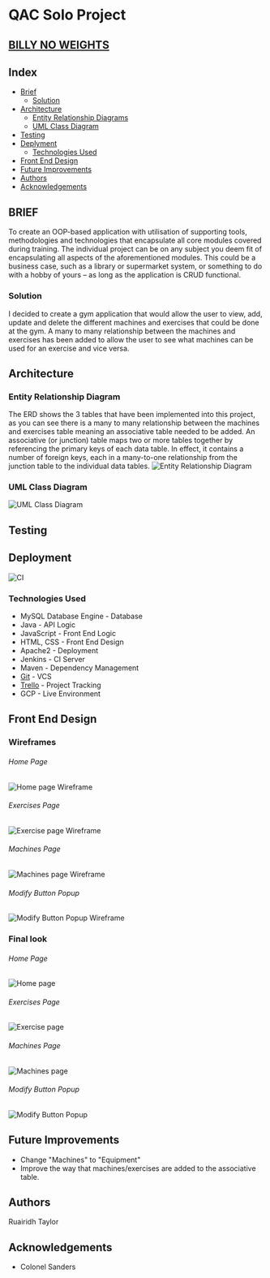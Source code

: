 # QAC Solo Project
## [BILLY NO WEIGHTS](http://34.89.83.113/)

## Index
* [Brief](#brief)
  * [Solution](#solution)
* [Architecture](#arch)
  * [Entity Relationship Diagrams](#erd)
  * [UML Class Diagram](#uml)
* [Testing](#testing)
* [Deplyment](#deployment)
  * [Technologies Used](#tech)
* [Front End Design](#FE)
* [Future Improvements](#future)
* [Authors](#author)
* [Acknowledgements](#acknowledgements)

<a name="brief"></a>
## BRIEF
To create an OOP-based application with utilisation of supporting tools, methodologies and technologies that encapsulate all core modules covered during training. The individual project can be on any subject you deem fit of encapsulating all aspects of the aforementioned modules. This could be a business case, such as a library or supermarket system, or something to do with a hobby of yours – as long as the application is CRUD functional. 

<a name="solution"></a>
### Solution
I decided to create a gym application that would allow the user to view, add, update and delete the different machines and exercises that could be done at the gym. A many to many relationship between the machines and exercises has been added to allow the user to see what machines can be used for an exercise and vice versa.

<a name="arch"></a>
## Architecture
<a name="erd"></a>
### Entity Relationship Diagram
The ERD shows the 3 tables that have been implemented into this project, as you can see there is a many to many relationship between the machines and exercises table meaning an associative table needed to be added.
An associative (or junction) table maps two or more tables together by referencing the primary keys of each data table. In effect, it contains a number of foreign keys, each in a many-to-one relationship from the junction table to the individual data tables.
![Entity Relationship Diagram](/Documentation/ERD.png)
<a name="uml"></a>
### UML Class Diagram
![UML Class Diagram](/Documentation/UMLClassDiagram.png)

<a name="testing"></a>
## Testing

<a name="deployment"></a>
## Deployment
![CI](/Documentation/CI.png)

<a name="tech"></a>
### Technologies Used

*   MySQL Database Engine - Database
*   Java - API Logic
*   JavaScript - Front End Logic
*   HTML, CSS - Front End Design
*   Apache2 - Deployment
*   Jenkins - CI Server
*   Maven - Dependency Management
*   [Git](https://github.com/RuairidhT/Solo_Project) - VCS
*   [Trello](https://trello.com/b/QgtEgD3s/billy-no-weights) - Project Tracking
*   GCP - Live Environment

<a name="FE"></a>
## Front End Design
### Wireframes
###### Home Page
![Home page Wireframe](/Documentation/WFHomePage.png)
###### Exercises Page
![Exercise page Wireframe](/Documentation/WFExercisePage.png)
###### Machines Page
![Machines page Wireframe](/Documentation/WFMachinesPage.png)
###### Modify Button Popup
![Modify Button Popup Wireframe](/Documentation/WFModifyPopup.png)

### Final look
###### Home Page
![Home page](/Documentation/indexPage.png)
###### Exercises Page
![Exercise page](/Documentation/ExercisePage.png)
###### Machines Page
![Machines page](/Documentation/MachinesPage.png)
###### Modify Button Popup
![Modify Button Popup](/Documentation/Modal.png)

<a name="future"></a>
## Future Improvements
* Change "Machines" to "Equipment"
* Improve the way that machines/exercises are added to the associative table.

<a name="author"></a>
## Authors
Ruairidh Taylor

<a name="acknowledgements"></a>
## Acknowledgements
* Colonel Sanders
